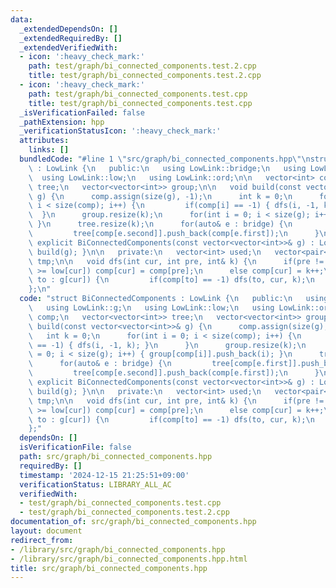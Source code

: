 ```yaml
---
data:
  _extendedDependsOn: []
  _extendedRequiredBy: []
  _extendedVerifiedWith:
  - icon: ':heavy_check_mark:'
    path: test/graph/bi_connected_components.test.2.cpp
    title: test/graph/bi_connected_components.test.2.cpp
  - icon: ':heavy_check_mark:'
    path: test/graph/bi_connected_components.test.cpp
    title: test/graph/bi_connected_components.test.cpp
  _isVerificationFailed: false
  _pathExtension: hpp
  _verificationStatusIcon: ':heavy_check_mark:'
  attributes:
    links: []
  bundledCode: "#line 1 \"src/graph/bi_connected_components.hpp\"\nstruct BiConnectedComponents\
    \ : LowLink {\n   public:\n   using LowLink::bridge;\n   using LowLink::g;\n \
    \  using LowLink::low;\n   using LowLink::ord;\n\n   vector<int> comp;\n   vector<vector<int>>\
    \ tree;\n   vector<vector<int>> group;\n\n   void build(const vector<vector<int>>&\
    \ g) {\n      comp.assign(size(g), -1);\n      int k = 0;\n      for(int i = 0;\
    \ i < size(comp); i++) {\n         if(comp[i] == -1) { dfs(i, -1, k); }\n    \
    \  }\n      group.resize(k);\n      for(int i = 0; i < size(g); i++) { group[comp[i]].push_back(i);\
    \ }\n      tree.resize(k);\n      for(auto& e : bridge) {\n         tree[comp[e.first]].push_back(comp[e.second]);\n\
    \         tree[comp[e.second]].push_back(comp[e.first]);\n      }\n   }\n\n  \
    \ explicit BiConnectedComponents(const vector<vector<int>>& g) : LowLink(g) {\
    \ build(g); }\n\n   private:\n   vector<int> used;\n   vector<pair<int, int>>\
    \ tmp;\n\n   void dfs(int cur, int pre, int& k) {\n      if(pre != -1 && ord[pre]\
    \ >= low[cur]) comp[cur] = comp[pre];\n      else comp[cur] = k++;\n      for(auto\
    \ to : g[cur]) {\n         if(comp[to] == -1) dfs(to, cur, k);\n      }\n   }\n\
    };\n"
  code: "struct BiConnectedComponents : LowLink {\n   public:\n   using LowLink::bridge;\n\
    \   using LowLink::g;\n   using LowLink::low;\n   using LowLink::ord;\n\n   vector<int>\
    \ comp;\n   vector<vector<int>> tree;\n   vector<vector<int>> group;\n\n   void\
    \ build(const vector<vector<int>>& g) {\n      comp.assign(size(g), -1);\n   \
    \   int k = 0;\n      for(int i = 0; i < size(comp); i++) {\n         if(comp[i]\
    \ == -1) { dfs(i, -1, k); }\n      }\n      group.resize(k);\n      for(int i\
    \ = 0; i < size(g); i++) { group[comp[i]].push_back(i); }\n      tree.resize(k);\n\
    \      for(auto& e : bridge) {\n         tree[comp[e.first]].push_back(comp[e.second]);\n\
    \         tree[comp[e.second]].push_back(comp[e.first]);\n      }\n   }\n\n  \
    \ explicit BiConnectedComponents(const vector<vector<int>>& g) : LowLink(g) {\
    \ build(g); }\n\n   private:\n   vector<int> used;\n   vector<pair<int, int>>\
    \ tmp;\n\n   void dfs(int cur, int pre, int& k) {\n      if(pre != -1 && ord[pre]\
    \ >= low[cur]) comp[cur] = comp[pre];\n      else comp[cur] = k++;\n      for(auto\
    \ to : g[cur]) {\n         if(comp[to] == -1) dfs(to, cur, k);\n      }\n   }\n\
    };"
  dependsOn: []
  isVerificationFile: false
  path: src/graph/bi_connected_components.hpp
  requiredBy: []
  timestamp: '2024-12-15 21:25:51+09:00'
  verificationStatus: LIBRARY_ALL_AC
  verifiedWith:
  - test/graph/bi_connected_components.test.cpp
  - test/graph/bi_connected_components.test.2.cpp
documentation_of: src/graph/bi_connected_components.hpp
layout: document
redirect_from:
- /library/src/graph/bi_connected_components.hpp
- /library/src/graph/bi_connected_components.hpp.html
title: src/graph/bi_connected_components.hpp
---
```

